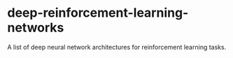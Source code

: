 # deep-reinforcement-learning-networks
A list of deep neural network architectures for reinforcement learning tasks.
